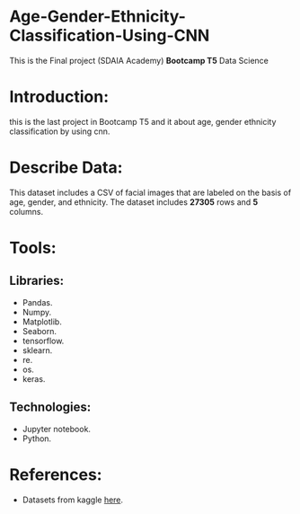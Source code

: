 # Age-Gender-Ethnicity-Classification-Using-CNN

This is the Final project (SDAIA Academy) **Bootcamp T5** Data Science

# Introduction:
this is the last project in Bootcamp T5 and it about age, gender ethnicity classification by using cnn.

# Describe Data:
This dataset includes a CSV of facial images that are labeled on the basis of age, gender, and ethnicity.
The dataset includes **27305** rows and **5** columns.


# Tools:
## Libraries:
-	Pandas.
-	Numpy.
-	Matplotlib.
- Seaborn.
- tensorflow.
- sklearn.
- re.
- os.
- keras.
## Technologies:
- Jupyter notebook.
- Python.


# References:
- Datasets from kaggle [here](https://www.kaggle.com/nipunarora8/age-gender-and-ethnicity-face-data-csv).
